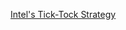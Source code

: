 [Intel's Tick-Tock Strategy](http://shows.howstuffworks.com/techstuff/intels-tick-tock-strategy.htm)  
